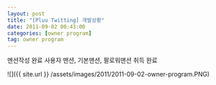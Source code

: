 ```yaml
---
layout: post
title: "[Pluu Twitting] 개발상황"
date: 2011-09-02 00:43:00
categories: [owner program]
tag: owner program
---
```


멘션작성 완료
사용자 맨션, 기본맨션, 팔로워맨션 취득 완료

![]({{ site.url }} /assets/images/2011/2011-09-02-owner-program.PNG)